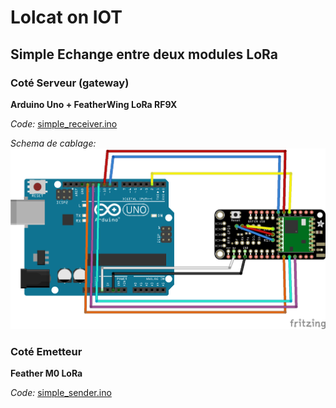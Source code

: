 # Lolcat on IOT


## Simple Echange entre deux modules LoRa

### Coté Serveur (gateway)

**Arduino Uno + FeatherWing LoRa RF9X**

*Code:*
 [simple_receiver.ino](src/simple_receiver.ino)

*Schema de cablage:*
  ![Alt text](Uno_radioFeatherwing_bb.png?raw=true "Cablage Uno/FeatherWing LoRa")


### Coté Emetteur

**Feather M0 LoRa**

*Code:*
 [simple_sender.ino](src/simple_sender.ino)




